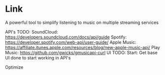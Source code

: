 # Link
A powerful tool to simplify listening to music on multiple streaming services

API's TODO:
  SoundCloud: https://developers.soundcloud.com/docs/api/guide
  Spotify: https://developer.spotify.com/web-api/user-guide/
  Apple Music: https://affiliate.itunes.apple.com/resources/blog/new-apple-music-api/
  Play Music: https://github.com/gwicks/gmusicapi-curl
UI TODO:
  Start: Get base UI done to start working in API's
 
Optimize
